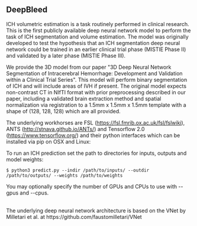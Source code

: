 ## DeepBleed

ICH volumetric estimation is a task routinely performed in clinical research. This is the first publicly available deep neural network model to perform the task of ICH segmentation and volume estimation. The model was originally developed to test the hypothesis that an ICH segmentation deep neural network could be trained in an earlier clinical trial phase (MISTIE Phase II) and validated by a later phase (MISTIE Phase III).

We provide the 3D model from our paper "3D Deep Neural Network Segmentation of Intracerebral Hemorrhage: Development and Validation within a Clinical Trial Series". This model will perform binary segmentation of ICH and will include areas of IVH if present. The original model expects non-contrast CT in NIfTI format with prior preprocessing described in our paper, including a validated brain extraction method and spatial normalization via registration to a 1.5mm x 1.5mm x 1.5mm template with a shape of (128, 128, 128) which are all provided.  


The underlying workhorses are FSL (https://fsl.fmrib.ox.ac.uk/fsl/fslwiki), ANTS (http://stnava.github.io/ANTs/) and Tensorflow 2.0 (https://www.tensorflow.org/) and their python interfaces which can be installed via pip on OSX and Linux: <br/>

To run an ICH prediction set the path to directories for inputs, outputs and model weights:<br/>
```
$ python3 predict.py --indir /path/to/inputs/ --outdir /path/to/outputs/ --weights /path/to/weights
```
You may optionally specify the number of GPUs and CPUs to use with --gpus and --cpus.

<br/>
The underlying deep neural network architecture is based on the VNet by Milletari et al. at https://github.com/faustomilletari/VNet




